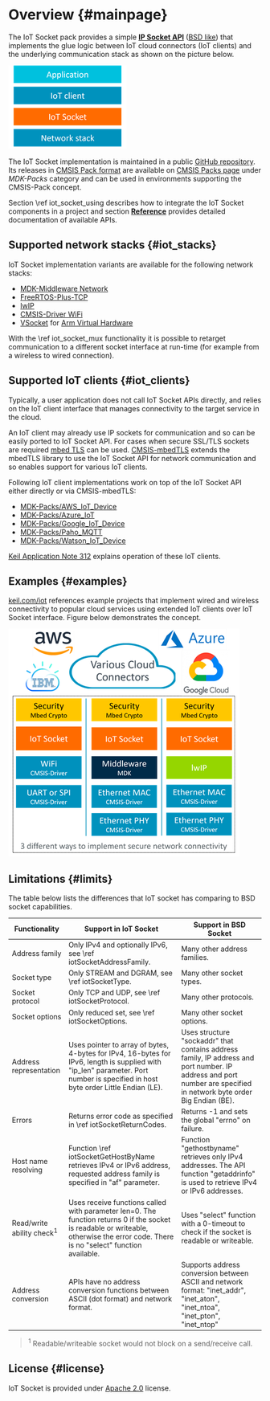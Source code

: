 # Overview {#mainpage}

The IoT Socket pack provides a simple [**IP Socket API**](./modules.html) ([BSD like](https://en.wikipedia.org/wiki/Berkeley_sockets)) that implements the glue logic between IoT cloud connectors (IoT clients) and the underlying communication stack as shown on the picture below.

![Structure of an IoT application](./images/iot_block_diagram.png)

The IoT Socket implementation is maintained in a public [GitHub repository](https://github.com/MDK-Packs/IoT_Socket). Its releases in [CMSIS Pack format](https://www.open-cmsis-pack.org/) are available on [CMSIS Packs page](https://developer.arm.com/tools-and-software/embedded/cmsis/cmsis-packs) under *MDK-Packs* category and can be used in environments supporting the CMSIS-Pack concept.

Section \ref iot_socket_using describes how to integrate the IoT Socket components in a project and section [**Reference**](./modules.html) provides detailed documentation of available APIs.

## Supported network stacks {#iot_stacks}
IoT Socket implementation variants are available for the following network stacks:
- [MDK-Middleware Network](https://arm-software.github.io/MDK-Middleware/latest/Network/index.html)
- [FreeRTOS-Plus-TCP](https://www.freertos.org/Documentation/03-Libraries/02-FreeRTOS-plus/02-FreeRTOS-plus-TCP/01-FreeRTOS-Plus-TCP)
- [lwIP](https://en.wikipedia.org/wiki/LwIP)
- [CMSIS-Driver WiFi](https://arm-software.github.io/CMSIS_6/latest/Driver/group__wifi__interface__gr.html)
- [VSocket](https://arm-software.github.io/AVH/main/simulation/html/group__arm__vsocket.html) for [Arm Virtual Hardware](https://www.arm.com/products/development-tools/simulation/virtual-hardware)

With the \ref iot_socket_mux functionality it is possible to retarget communication to a different socket interface at run-time (for example from a wireless to wired connection).

## Supported IoT clients {#iot_clients}

Typically, a user application does not call IoT Socket APIs directly, and relies on the IoT client interface that manages connectivity to the target service in the cloud.

An IoT client may already use IP sockets for communication and so can be easily ported to IoT Socket API. For cases when secure SSL/TLS sockets are required [mbed TLS](https://www.trustedfirmware.org/projects/mbed-tls/) can be used. [CMSIS-mbedTLS](https://github.com/ARM-software/CMSIS-mbedTLS) extends the mbedTLS library to use the IoT Socket API for network communication and so enables support for various IoT clients.

Following IoT client implementations work on top of the IoT Socket API either directly or via CMSIS-mbedTLS:

- [MDK-Packs/AWS_IoT_Device](https://github.com/MDK-Packs/AWS_IoT_Device)
- [MDK-Packs/Azure_IoT](https://github.com/MDK-Packs/Azure_IoT)
- [MDK-Packs/Google_IoT_Device](https://github.com/MDK-Packs/Google_IoT_Device)
- [MDK-Packs/Paho_MQTT](https://github.com/MDK-Packs/Paho_MQTT)
- [MDK-Packs/Watson_IoT_Device](https://github.com/MDK-Packs/Watson_IoT_Device)

[Keil Application Note 312](https://developer.arm.com/documentation/kan312) explains operation of these IoT clients.

## Examples {#examples}

[keil.com/iot](https://www2.keil.com/iot) references example projects that implement wired and wireless connectivity to popular cloud services using extended IoT clients over IoT Socket interface. Figure below demonstrates the concept.

![Examples of IoT applications](./images/iot_examples.png)

## Limitations {#limits}

The table below lists the differences that IoT socket has comparing to BSD socket capabilities.

|Functionality     | Support in IoT Socket  | Support in BSD Socket
|------------------|------------------------|-------------------
| Address family   | Only IPv4 and optionally IPv6, see \ref iotSocketAddressFamily. | Many other address families.
| Socket type      | Only STREAM and DGRAM, see \ref iotSocketType.   | Many other socket types.
| Socket protocol  | Only TCP and UDP, see \ref iotSocketProtocol.    | Many other protocols.
| Socket options   | Only reduced set, see \ref iotSocketOptions.     | Many other socket options.
| Address representation | Uses pointer to array of bytes, 4-bytes for IPv4, 16-bytes for IPv6, length is supplied with "ip_len" parameter. Port number is specified in host byte order Little Endian (LE). | Uses structure "sockaddr" that contains address family, IP address and port number. IP address and port number are specified in network byte order Big Endian (BE).
| Errors   | Returns error code as specified in \ref iotSocketReturnCodes.  | Returns -1 and sets the global "errno" on failure.
| Host name resolving   | Function \ref iotSocketGetHostByName retrieves IPv4 or IPv6 address, requested address family is specified in "af" parameter. | Function "gethostbyname" retrieves only IPv4 addresses. The API function "getaddrinfo" is used to retrieve IPv4 or IPv6 addresses.
| Read/write ability check<sup>1</sup> | Uses receive functions called with parameter len=0. The function returns 0 if the socket is readable or writeable, otherwise the error code. There is no "select" function available. | Uses "select" function with a 0-timeout to check if the socket is readable or writeable.
| Address conversion | APIs have no address conversion functions between ASCII (dot format) and network format.    | Supports address conversion between ASCII and network format: "inet_addr", "inet_aton", "inet_ntoa", "inet_pton", "inet_ntop"

> <sup>1</sup> Readable/writeable socket would not block on a send/receive call.

## License {#license}

IoT Socket is provided under [Apache 2.0](https://opensource.org/license/apache-2-0) license.
